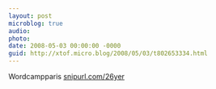 ```yaml
---
layout: post
microblog: true
audio: 
photo: 
date: 2008-05-03 00:00:00 -0000
guid: http://xtof.micro.blog/2008/05/03/t802653334.html
---
```

Wordcampparis [snipurl.com/26yer](http://snipurl.com/26yer)
